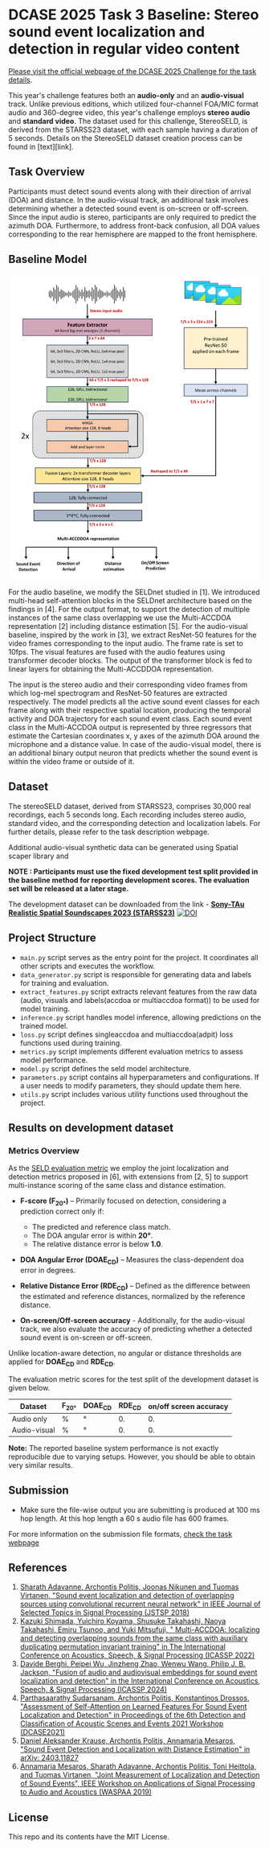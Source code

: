 # DCASE 2025 Task 3 Baseline: Stereo sound event localization and detection in regular video content

[Please visit the official webpage of the DCASE 2025 Challenge for the task details](https://dcase.community/challenge2025/task-stereo-sound-event-localization-and-detection-in-regular-video-content).

This year's challenge features both an **audio-only** and an **audio-visual** track. Unlike previous editions, which utilized four-channel FOA/MIC format audio and 360-degree video, this year's challenge employs **stereo audio** and **standard video**. The dataset used for this challenge, StereoSELD, is derived from the STARSS23 dataset, with each sample having a duration of 5 seconds. Details on the StereoSELD dataset creation process can be found in [text][link].

## Task Overview

Participants must detect sound events along with their direction of arrival (DOA) and distance. In the audio-visual track, an additional task involves determining whether a detected sound event is on-screen or off-screen. Since the input audio is stereo, participants are only required to predict the azimuth DOA. Furthermore, to address front-back confusion, all DOA values corresponding to the rear hemisphere are mapped to the front hemisphere.

## Baseline Model

<p align="center">
   <img src="images/DCASE2025_AV_SELD_baseline_architecture.png" width="600" title="Audiovisual SELDnet with Multi-ACCDDOA Architecture">
</p>

For the audio baseline, we modify the SELDnet studied in [1]. We introduced multi-head self-attention blocks in the SELDnet architecture based on the findings in [4]. For the output format, to support the detection of multiple instances of the same class overlapping we use the  Multi-ACCDOA representation [2] including distance estimation [5]. For the audio-visual baseline, inspired by the work in [3], we extract ResNet-50 features for the video frames corresponding to the input audio. The frame rate is set to 10fps. The visual features are fused with the audio features using transformer decoder blocks. The output of the transformer block is fed to linear layers for obtaining the Multi-ACCDDOA representation.

The input is the stereo audio and their corresponding video frames from which log-mel spectrogram and ResNet-50 features are extracted respectively. The model predicts all the active sound event classes for each frame along with their respective spatial location, producing the temporal activity and DOA trajectory for each sound event class. Each sound event class in the Multi-ACCDOA output is represented by three regressors that estimate the Cartesian coordinates x, y axes of the azimuth DOA around the microphone and a distance value. In case of the audio-visual model, there is an additional binary output neuron that predicts whether the sound event is within the video frame or outside of it. 




## Dataset

The stereoSELD dataset, derived from STARSS23, comprises 30,000 real recordings, each 5 seconds long. Each recording includes stereo audio, standard video, and the corresponding detection and localization labels. For further details, please refer to the task description webpage.

Additional audio-visual synthetic data can be generated using Spatial scaper library and 

 **NOTE : Participants must use the fixed development test split provided in the baseline method for reporting development scores. The evaluation set will be released at a later stage.**

The development dataset can be downloaded from the link - [**Sony-TAu Realistic Spatial Soundscapes 2023 (STARSS23)**](https://doi.org/10.5281/zenodo.7709052) [![DOI](https://zenodo.org/badge/DOI/10.5281/zenodo.7709052.svg)](https://doi.org/10.5281/zenodo.7709052)

## Project Structure

* `main.py` script serves as the entry point for the project. It coordinates all other scripts and executes the workflow.
* `data_generator.py` script is responsible for generating data and labels for training and evaluation.
* `extract_features.py` script extracts relevant features from the raw data (audio, visuals and labels(accdoa or multiaccdoa format)) to be used for model training.
* `inference.py` script handles model inference, allowing predictions on the trained model.
* `loss.py` script defines singleaccdoa and multiaccdoa(adpit) loss functions used during training.
* `metrics.py` script implements different evaluation metrics to assess model performance.
* `model.py` script defines the seld model architecture.
* `parameters.py` script contains all hyperparameters and configurations. If a user needs to modify parameters, they should update them here.
* `utils.py` script includes various utility functions used throughout the project.

## Results on development dataset

### Metrics Overview
As the [SELD evaluation metric](https://www.aane.in/research/computational-audio-scene-analysis-casa/sound-event-localization-detection-and-tracking#h.ragsbsp7ujs) we employ the joint localization and detection metrics proposed in [6], with extensions from [2, 5] to support multi-instance scoring of the same class and distance estimation.

- **F-score (F<sub>20°</sub>)** – Primarily focused on detection, considering a prediction correct only if:
  - The predicted and reference class match.
  - The DOA angular error is within **20°**.
  - The relative distance error is below **1.0**.

- **DOA Angular Error (DOAE<sub>CD</sub>)** – Measures the class-dependent doa error in degrees.

- **Relative Distance Error (RDE<sub>CD</sub>)** – Defined as the difference between the estimated and reference distances, normalized by the reference distance.
- **On-screen/Off-screen accuracy** - Additionally, for the audio-visual track, we also evaluate the accuracy of predicting whether a detected sound event is on-screen or off-screen.

Unlike location-aware detection, no angular or distance thresholds are applied for **DOAE<sub>CD</sub>** and **RDE<sub>CD</sub>**.

The evaluation metric scores for the test split of the development dataset is given below. 

| Dataset | F<sub>20°</sub> | DOAE<sub>CD</sub> | RDE<sub>CD</sub> | on/off screen accuracy |
| ----| --- | --- | --- | --- |
| Audio only | % | &deg; | 0. | 0. |
| Audio-visual| % | &deg; | 0. | 0. |

**Note:** The reported baseline system performance is not exactly reproducible due to varying setups. However, you should be able to obtain very similar results.

## Submission

* Make sure the file-wise output you are submitting is produced at 100 ms hop length. At this hop length a 60 s audio file has 600 frames.

For more information on the submission file formats, [check the task webpage](https://dcase.community/challenge2025/task-stereo-sound-event-localization-and-detection-in-regular-video-content#submission)

## References

1. [Sharath Adavanne, Archontis Politis, Joonas Nikunen and Tuomas Virtanen, "Sound event localization and detection of overlapping sources using convolutional recurrent neural network" in IEEE Journal of Selected Topics in Signal Processing (JSTSP 2018)](https://arxiv.org/pdf/1807.00129.pdf)
2. [Kazuki Shimada, Yuichiro Koyama, Shusuke Takahashi, Naoya Takahashi, Emiru Tsunoo, and Yuki Mitsufuji, " Multi-ACCDOA: localizing and detecting overlapping sounds from the same class with auxiliary duplicating permutation invariant training" in The International Conference on Acoustics, Speech, & Signal Processing (ICASSP 2022)](https://arxiv.org/pdf/2110.07124.pdf)
3. [Davide Berghi, Peipei Wu, Jinzheng Zhao, Wenwu Wang, Philip J. B. Jackson, "Fusion of audio and audiovisual embeddings for sound event localization and detection" in the International Conference on Acoustics, Speech, & Signal Processing (ICASSP 2024)](https://arxiv.org/pdf/2312.09034.pdf)
4. [Parthasaarathy Sudarsanam, Archontis Politis, Konstantinos Drossos, "Assessment of Self-Attention on Learned Features For Sound Event Localization and Detection" in Proceedings of the 6th Detection and Classification of Acoustic Scenes and Events 2021 Workshop (DCASE2021)](https://dcase.community/documents/workshop2021/proceedings/DCASE2021Workshop_Sudarsanam_38.pdf)
5. [Daniel Aleksander Krause, Archontis Politis, Annamaria Mesaros, "Sound Event Detection and Localization with Distance Estimation" in arXiv: 2403.11827](https://arxiv.org/abs/2403.11827)
6. [Annamaria Mesaros, Sharath Adavanne, Archontis Politis, Toni Heittola, and Tuomas Virtanen, "Joint Measurement of Localization and Detection of Sound Events", IEEE Workshop on Applications of Signal Processing to Audio and Acoustics (WASPAA 2019)](https://ieeexplore.ieee.org/document/8937220)

## License

This repo and its contents have the MIT License.

